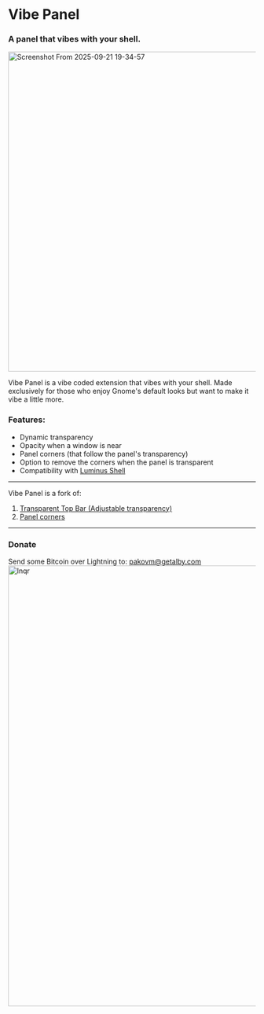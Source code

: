 # Vibe Panel
### A panel that vibes with your shell.

<img width="690" height="651" alt="Screenshot From 2025-09-21 19-34-57" src="https://github.com/user-attachments/assets/6b33b645-7f20-49bc-8665-f597f792668c" />


Vibe Panel is a vibe coded extension that vibes with your shell.
Made exclusively for those who enjoy Gnome's default looks but want to make it vibe a little more.

### Features:
- Dynamic transparency
- Opacity when a window is near
- Panel corners (that follow the panel's transparency)
- Option to remove the corners when the panel is transparent
- Compatibility with [Luminus Shell](https://gitlab.com/dikasetyaprayogi/luminus-project)


---

Vibe Panel is a fork of:
1) [Transparent Top Bar (Adjustable transparency)](https://github.com/lamarios/gnome-shell-extension-transparent-top-bar) 
2) [Panel corners](https://github.com/aunetx/panel-corners)

---
### Donate
Send some Bitcoin over Lightning to: pakovm@getalby.com
<img width="898" height="897" alt="lnqr" src="https://github.com/user-attachments/assets/ffc3fee6-cfe2-493f-addb-25d6533a5921" />
